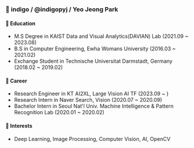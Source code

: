 ### 👋 indigo / @indigopyj / Yeo Jeong Park

#### 📝 Education
- M.S Degree in KAIST Data and Visual Analytics(DAVIAN) Lab (2021.09 ~ 2023.08)
- B.S in Computer Engineering, Ewha Womans University  (2016.03 ~ 2021.02)
- Exchange Student in Technische Universitat Darmstadt, Germany     (2018.02 ~ 2019.02)
  
#### 🔨 Career
- Research Engineer in KT AI2XL, Large Vision AI TF  (2023.09 ~ )
- Research Intern in Naver Search, Vision  (2020.07 ~ 2020.09)
- Bachelor Intern in Seoul Nat'l Univ. Machine Intelligence & Pattern Recognition Lab  (2020.01 ~ 2020.02)

#### 💚 Interests
- Deep Learning, Image Processing, Computer Vision, AI, OpenCV
